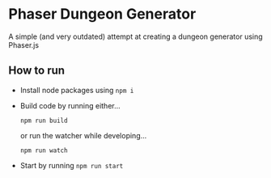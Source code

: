 # Phaser Dungeon Generator

A simple (and very outdated) attempt at creating a dungeon generator using Phaser.js

## How to run

- Install node packages using `npm i`
- Build code by running either...

  ```
  npm run build
  ```

  or run the watcher while developing...

  ```
  npm run watch
  ```

- Start by running `npm run start`
